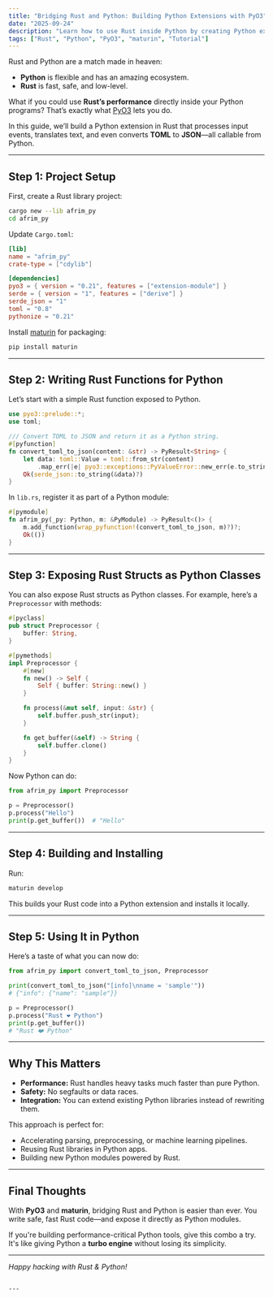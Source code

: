```yaml
---
title: "Bridging Rust and Python: Building Python Extensions with PyO3"
date: "2025-09-24"
description: "Learn how to use Rust inside Python by creating Python extensions with PyO3 and maturin. We’ll walk through setup, code examples, and practical use cases."
tags: ["Rust", "Python", "PyO3", "maturin", "Tutorial"]
---
```


Rust and Python are a match made in heaven:  
- **Python** is flexible and has an amazing ecosystem.  
- **Rust** is fast, safe, and low-level.  

What if you could use **Rust’s performance** directly inside your Python programs? That’s exactly what [PyO3](https://github.com/PyO3/pyo3) lets you do.  

In this guide, we’ll build a Python extension in Rust that processes input events, translates text, and even converts **TOML** to **JSON**—all callable from Python.  

---

## Step 1: Project Setup

First, create a Rust library project:

```bash
cargo new --lib afrim_py
cd afrim_py
````

Update `Cargo.toml`:

```toml
[lib]
name = "afrim_py"
crate-type = ["cdylib"]

[dependencies]
pyo3 = { version = "0.21", features = ["extension-module"] }
serde = { version = "1", features = ["derive"] }
serde_json = "1"
toml = "0.8"
pythonize = "0.21"
```

Install [maturin](https://github.com/PyO3/maturin) for packaging:

```bash
pip install maturin
```

---

## Step 2: Writing Rust Functions for Python

Let’s start with a simple Rust function exposed to Python.

```rust
use pyo3::prelude::*;
use toml;

/// Convert TOML to JSON and return it as a Python string.
#[pyfunction]
fn convert_toml_to_json(content: &str) -> PyResult<String> {
    let data: toml::Value = toml::from_str(content)
        .map_err(|e| pyo3::exceptions::PyValueError::new_err(e.to_string()))?;
    Ok(serde_json::to_string(&data)?)
}
```

In `lib.rs`, register it as part of a Python module:

```rust
#[pymodule]
fn afrim_py(_py: Python, m: &PyModule) -> PyResult<()> {
    m.add_function(wrap_pyfunction!(convert_toml_to_json, m)?)?;
    Ok(())
}
```

---

## Step 3: Exposing Rust Structs as Python Classes

You can also expose Rust structs as Python classes. For example, here’s a `Preprocessor` with methods:

```rust
#[pyclass]
pub struct Preprocessor {
    buffer: String,
}

#[pymethods]
impl Preprocessor {
    #[new]
    fn new() -> Self {
        Self { buffer: String::new() }
    }

    fn process(&mut self, input: &str) {
        self.buffer.push_str(input);
    }

    fn get_buffer(&self) -> String {
        self.buffer.clone()
    }
}
```

Now Python can do:

```python
from afrim_py import Preprocessor

p = Preprocessor()
p.process("Hello")
print(p.get_buffer())  # "Hello"
```

---

## Step 4: Building and Installing

Run:

```bash
maturin develop
```

This builds your Rust code into a Python extension and installs it locally.

---

## Step 5: Using It in Python

Here’s a taste of what you can now do:

```python
from afrim_py import convert_toml_to_json, Preprocessor

print(convert_toml_to_json("[info]\nname = 'sample'"))
# {"info": {"name": "sample"}}

p = Preprocessor()
p.process("Rust ❤️ Python")
print(p.get_buffer())
# "Rust ❤️ Python"
```

---

## Why This Matters

* **Performance:** Rust handles heavy tasks much faster than pure Python.
* **Safety:** No segfaults or data races.
* **Integration:** You can extend existing Python libraries instead of rewriting them.

This approach is perfect for:

* Accelerating parsing, preprocessing, or machine learning pipelines.
* Reusing Rust libraries in Python apps.
* Building new Python modules powered by Rust.

---

## Final Thoughts

With **PyO3** and **maturin**, bridging Rust and Python is easier than ever.
You write safe, fast Rust code—and expose it directly as Python modules.

If you're building performance-critical Python tools, give this combo a try. It's like giving Python a **turbo engine** without losing its simplicity.

---

*Happy hacking with Rust & Python!*

```

---
